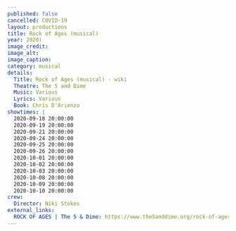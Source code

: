 ```yaml
---
published: false
cancelled: COVID-19
layout: productions
title: Rock of Ages (musical)
year: 2020)
image_credit: 
image_alt:
image_caption:
category: musical
details:
  Title: Rock of Ages (musical) - wiki
  Theatre: The 5 and Dime
  Music: Various
  Lyrics: Various
  Book: Chris D'Arienzo
showtimes: |
  2020-09-18 20:00:00
  2020-09-19 20:00:00
  2020-09-21 20:00:00
  2020-09-24 20:00:00
  2020-09-25 20:00:00
  2020-09-26 20:00:00
  2020-10-01 20:00:00
  2020-10-02 20:00:00
  2020-10-03 20:00:00
  2020-10-08 20:00:00
  2020-10-09 20:00:00
  2020-10-10 20:00:00
crew:
  Director: Niki Stokes
external_links:
  ROCK OF AGES | The 5 & Dime: https://www.the5anddime.org/rock-of-ages
---
```

